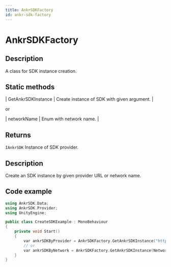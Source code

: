 ```yaml
---
title: AnkrSDKFactory
id: ankr-sdk-factory
---
```


# AnkrSDKFactory

## Description

A class for SDK instance creation.

## Static methods

| GetAnkrSDKInstance | Create instance of SDK with given argument. |

or

| networkName | Enum with network name. |

## Returns

`IAnkrSDK` Instance of SDK provider.

## Description

Create an SDK instance by given provider URL or network name.

## Code example

```C++
using AnkrSDK.Data;
using AnkrSDK.Provider;
using UnityEngine;

public class CreateSDKExample : MonoBehaviour
{
	private void Start()
	{
		var ankrSDKByProvider = AnkrSDKFactory.GetAnkrSDKInstance("http://...");
		// or
		var ankrSDKByNetwork = AnkrSDKFactory.GetAnkrSDKInstance(NetworkName.Ethereum);
	}
}
```